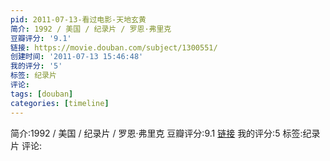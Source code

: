 ```yaml
---
pid: 2011-07-13-看过电影-天地玄黄
简介: 1992 / 美国 / 纪录片 / 罗恩·弗里克
豆瓣评分: '9.1'
链接: https://movie.douban.com/subject/1300551/
创建时间: '2011-07-13 15:46:48'
我的评分: '5'
标签: 纪录片
评论:
tags: [douban]
categories: [timeline]
---
```

简介:1992 / 美国 / 纪录片 / 罗恩·弗里克
豆瓣评分:9.1
[链接](https://movie.douban.com/subject/1300551/)
我的评分:5
标签:纪录片
评论:
